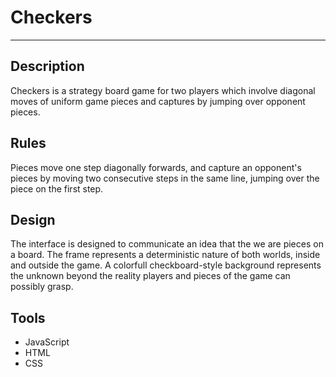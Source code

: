# Checkers
--------

## Description
Checkers is a strategy board game for two players which involve diagonal moves of uniform game pieces and captures by jumping over opponent pieces.

## Rules
Pieces move one step diagonally forwards, and capture an opponent's pieces by moving two consecutive steps in the same line, jumping over the piece on the first step.

## Design
The interface is designed to communicate an idea that the we are pieces on a board. The frame represents a deterministic nature of both worlds, inside and outside the game. A colorfull checkboard-style background represents the unknown beyond the reality players and pieces of the game can possibly grasp.

## Tools
* JavaScript
* HTML
* CSS
